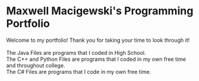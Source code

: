 # Maxwell Macigewski's Programming Portfolio

Welcome to my portfolio! Thank you for taking your time to look through it!<br/><br/>
The Java Files are programs that I coded in High School.\
The C++ and Python Files are programs that I coded in my own free time and throughout college.\
The C# Files are programs that I code in my own free time.